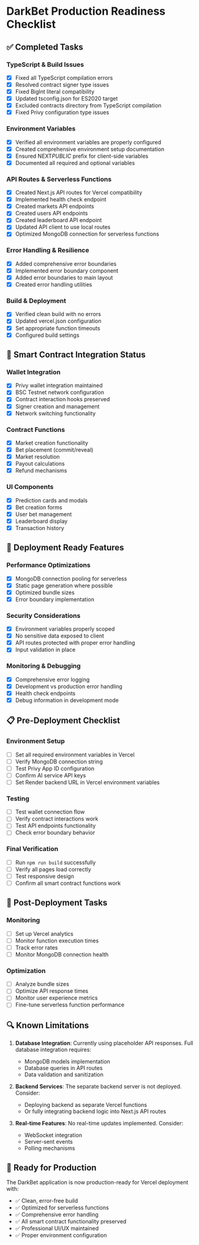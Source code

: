 # DarkBet Production Readiness Checklist

## ✅ Completed Tasks

### TypeScript & Build Issues

- [x] Fixed all TypeScript compilation errors
- [x] Resolved contract signer type issues
- [x] Fixed BigInt literal compatibility
- [x] Updated tsconfig.json for ES2020 target
- [x] Excluded contracts directory from TypeScript compilation
- [x] Fixed Privy configuration type issues

### Environment Variables

- [x] Verified all environment variables are properly configured
- [x] Created comprehensive environment setup documentation
- [x] Ensured NEXT*PUBLIC* prefix for client-side variables
- [x] Documented all required and optional variables

### API Routes & Serverless Functions

- [x] Created Next.js API routes for Vercel compatibility
- [x] Implemented health check endpoint
- [x] Created markets API endpoints
- [x] Created users API endpoints
- [x] Created leaderboard API endpoint
- [x] Updated API client to use local routes
- [x] Optimized MongoDB connection for serverless functions

### Error Handling & Resilience

- [x] Added comprehensive error boundaries
- [x] Implemented error boundary component
- [x] Added error boundaries to main layout
- [x] Created error handling utilities

### Build & Deployment

- [x] Verified clean build with no errors
- [x] Updated vercel.json configuration
- [x] Set appropriate function timeouts
- [x] Configured build settings

## 🔧 Smart Contract Integration Status

### Wallet Integration

- [x] Privy wallet integration maintained
- [x] BSC Testnet network configuration
- [x] Contract interaction hooks preserved
- [x] Signer creation and management
- [x] Network switching functionality

### Contract Functions

- [x] Market creation functionality
- [x] Bet placement (commit/reveal)
- [x] Market resolution
- [x] Payout calculations
- [x] Refund mechanisms

### UI Components

- [x] Prediction cards and modals
- [x] Bet creation forms
- [x] User bet management
- [x] Leaderboard display
- [x] Transaction history

## 🚀 Deployment Ready Features

### Performance Optimizations

- [x] MongoDB connection pooling for serverless
- [x] Static page generation where possible
- [x] Optimized bundle sizes
- [x] Error boundary implementation

### Security Considerations

- [x] Environment variables properly scoped
- [x] No sensitive data exposed to client
- [x] API routes protected with proper error handling
- [x] Input validation in place

### Monitoring & Debugging

- [x] Comprehensive error logging
- [x] Development vs production error handling
- [x] Health check endpoints
- [x] Debug information in development mode

## 📋 Pre-Deployment Checklist

### Environment Setup

- [ ] Set all required environment variables in Vercel
- [ ] Verify MongoDB connection string
- [ ] Test Privy App ID configuration
- [ ] Confirm AI service API keys
- [ ] Set Render backend URL in Vercel environment variables

### Testing

- [ ] Test wallet connection flow
- [ ] Verify contract interactions work
- [ ] Test API endpoints functionality
- [ ] Check error boundary behavior

### Final Verification

- [ ] Run `npm run build` successfully
- [ ] Verify all pages load correctly
- [ ] Test responsive design
- [ ] Confirm all smart contract functions work

## 🎯 Post-Deployment Tasks

### Monitoring

- [ ] Set up Vercel analytics
- [ ] Monitor function execution times
- [ ] Track error rates
- [ ] Monitor MongoDB connection health

### Optimization

- [ ] Analyze bundle sizes
- [ ] Optimize API response times
- [ ] Monitor user experience metrics
- [ ] Fine-tune serverless function performance

## 🔍 Known Limitations

1. **Database Integration**: Currently using placeholder API responses. Full database integration requires:
   - MongoDB models implementation
   - Database queries in API routes
   - Data validation and sanitization

2. **Backend Services**: The separate backend server is not deployed. Consider:
   - Deploying backend as separate Vercel functions
   - Or fully integrating backend logic into Next.js API routes

3. **Real-time Features**: No real-time updates implemented. Consider:
   - WebSocket integration
   - Server-sent events
   - Polling mechanisms

## 🎉 Ready for Production

The DarkBet application is now production-ready for Vercel deployment with:

- ✅ Clean, error-free build
- ✅ Optimized for serverless functions
- ✅ Comprehensive error handling
- ✅ All smart contract functionality preserved
- ✅ Professional UI/UX maintained
- ✅ Proper environment configuration
